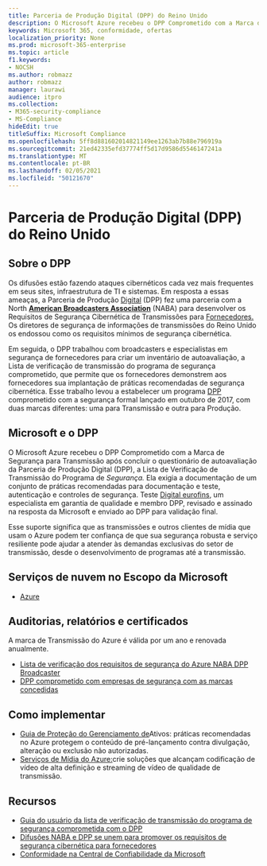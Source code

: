 ```yaml
---
title: Parceria de Produção Digital (DPP) do Reino Unido
description: O Microsoft Azure recebeu o DPP Comprometido com a Marca de Segurança para Transmissão.
keywords: Microsoft 365, conformidade, ofertas
localization_priority: None
ms.prod: microsoft-365-enterprise
ms.topic: article
f1.keywords:
- NOCSH
ms.author: robmazz
author: robmazz
manager: laurawi
audience: itpro
ms.collection:
- M365-security-compliance
- MS-Compliance
hideEdit: true
titleSuffix: Microsoft Compliance
ms.openlocfilehash: 5ff8d881602014821149ee1263ab7b88e796919a
ms.sourcegitcommit: 21ed42335efd37774ff5d17d9586d5546147241a
ms.translationtype: MT
ms.contentlocale: pt-BR
ms.lasthandoff: 02/05/2021
ms.locfileid: "50121670"
---
```

# <a name="digital-production-partnership-dpp-united-kingdom"></a>Parceria de Produção Digital (DPP) do Reino Unido

## <a name="about-the-dpp"></a>Sobre o DPP

Os difusões estão fazendo ataques cibernéticos cada vez mais frequentes em seus sites, infraestrutura de TI e sistemas. Em resposta a essas ameaças, a Parceria de Produção [Digital](https://www.thedpp.com/) (DPP) fez uma parceria com a North [**American Broadcasters Association**](https://nabanet.com/) (NABA) para desenvolver os Requisitos de Segurança Cibernética de Transmissões para [Fornecedores.](https://nabanet.com/wp-content/uploads/2017/08/NABA_DPP_CyberSecurity_Requirements_3.pdf) Os diretores de segurança de informações de transmissões do Reino Unido os endossou como os requisitos mínimos de segurança cibernética.  
  
Em seguida, o DPP trabalhou com broadcasters e especialistas [](https://dpp-assets.s3.amazonaws.com/wp-content/uploads/2017/10/CTS_BroadcastChecklist.xlsx)em segurança de fornecedores para criar um inventário de autoavaliação, a Lista de verificação de transmissão do programa de segurança comprometido, que permite que os fornecedores demonstrem aos fornecedores sua implantação de práticas recomendadas de segurança cibernética. Esse trabalho levou a estabelecer um programa [DPP](https://www.thedpp.com/tech/security/committed-to-security/) comprometido com a segurança formal lançado em outubro de 2017, com duas marcas diferentes: uma para Transmissão e outra para Produção.

## <a name="microsoft-and-the-dpp"></a>Microsoft e o DPP

O Microsoft Azure recebeu o DPP Comprometido com a Marca de Segurança para Transmissão após concluir o questionário de autoavaliação da Parceria de Produção Digital (DPP), a Lista de Verificação de Transmissão do Programa de *Segurança.* Ela exigia a documentação de um conjunto de práticas recomendadas para documentação e teste, autenticação e controles de segurança. Teste [Digital eurofins](https://www.eurofins-digitaltesting.com/), um especialista em garantia de qualidade e membro DPP, revisado e assinado na resposta da Microsoft e enviado ao DPP para validação final.  
  
Esse suporte significa que as transmissões e outros clientes de mídia que usam o Azure podem ter confiança de que sua segurança robusta e serviço resiliente pode ajudar a atender às demandas exclusivas do setor de transmissão, desde o desenvolvimento de programas até a transmissão.

## <a name="microsoft-in-scope-cloud-services"></a>Serviços de nuvem no Escopo da Microsoft 

- [Azure](https://aka.ms/AzureCompliance)

## <a name="audits-reports-and-certificates"></a>Auditorias, relatórios e certificados

A marca de Transmissão do Azure é válida por um ano e renovada anualmente.

- [Lista de verificação dos requisitos de segurança do Azure NABA DPP Broadcaster](https://aka.ms/Azure-CTS-Broadcast-Checklist)
- [DPP comprometido com empresas de segurança com as marcas concedidas](https://aka.ms/Azure-Asset-Mgmt)

## <a name="how-to-implement"></a>Como implementar

- [Guia de Proteção do Gerenciamento de](https://aka.ms/Azure-Asset-Mgmt)Ativos: práticas recomendadas no Azure protegem o conteúdo de pré-lançamento contra divulgação, alteração ou exclusão não autorizadas.
- [Serviços de Mídia do Azure:](/azure/media-services/)crie soluções que alcançam codificação de vídeo de alta definição e streaming de vídeo de qualidade de transmissão.

## <a name="resources"></a>Recursos

- [Guia do usuário da lista de verificação de transmissão do programa de segurança comprometida com o DPP](https://dpp-assets.s3.amazonaws.com/wp-content/uploads/2017/10/CTS_BroadcastChecklistUserGuide.pdf)
- [Difusões NABA e DPP se unem para promover os requisitos de segurança cibernética para fornecedores](https://nabanet.com/wp-content/uploads/2017/08/NABAcaster-Issue_26.pdf)
- [Conformidade na Central de Confiabilidade da Microsoft](https://www.microsoft.com/trust-center/compliance/compliance-overview)
